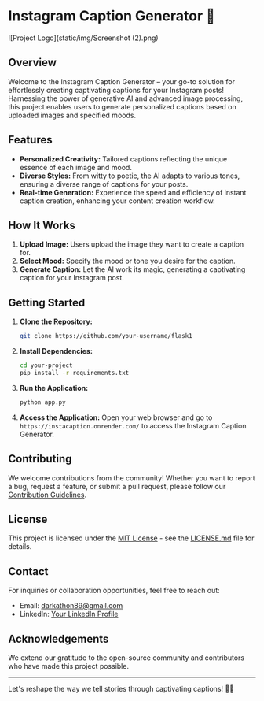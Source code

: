 # Instagram Caption Generator 🚀

![Project Logo](static/img/Screenshot (2).png)

## Overview

Welcome to the Instagram Caption Generator – your go-to solution for effortlessly creating captivating captions for your Instagram posts! Harnessing the power of generative AI and advanced image processing, this project enables users to generate personalized captions based on uploaded images and specified moods.

## Features

- **Personalized Creativity:** Tailored captions reflecting the unique essence of each image and mood.
- **Diverse Styles:** From witty to poetic, the AI adapts to various tones, ensuring a diverse range of captions for your posts.
- **Real-time Generation:** Experience the speed and efficiency of instant caption creation, enhancing your content creation workflow.

## How It Works

1. **Upload Image:** Users upload the image they want to create a caption for.
2. **Select Mood:** Specify the mood or tone you desire for the caption.
3. **Generate Caption:** Let the AI work its magic, generating a captivating caption for your Instagram post.

## Getting Started

1. **Clone the Repository:**
    ```bash
    git clone https://github.com/your-username/flask1
    ```

2. **Install Dependencies:**
    ```bash
    cd your-project
    pip install -r requirements.txt
    ```

3. **Run the Application:**
    ```bash
    python app.py
    ```

4. **Access the Application:**
    Open your web browser and go to `https://instacaption.onrender.com/` to access the Instagram Caption Generator.

## Contributing

We welcome contributions from the community! Whether you want to report a bug, request a feature, or submit a pull request, please follow our [Contribution Guidelines](CONTRIBUTING.md).

## License

This project is licensed under the [MIT License](LICENSE.md) - see the [LICENSE.md](LICENSE.md) file for details.

## Contact

For inquiries or collaboration opportunities, feel free to reach out:

- Email: darkathon89@gmail.com
- LinkedIn: [Your LinkedIn Profile](https://www.linkedin.com/in/singhsourav0/)

## Acknowledgements

We extend our gratitude to the open-source community and contributors who have made this project possible.

---

Let's reshape the way we tell stories through captivating captions! 🚀✨
